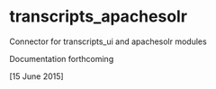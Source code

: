transcripts_apachesolr
======================

Connector for transcripts_ui and apachesolr modules

Documentation forthcoming

[15 June 2015]

